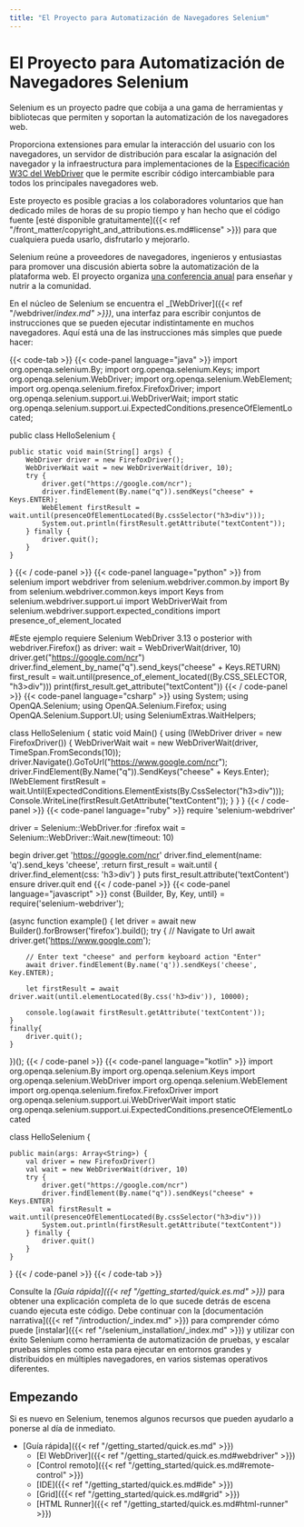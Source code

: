 ```yaml
---
title: "El Proyecto para Automatización de Navegadores Selenium"
---
```


# El Proyecto para Automatización de Navegadores Selenium

Selenium es un proyecto padre que cobija a una gama de herramientas y bibliotecas que permiten y soportan la automatización de los navegadores web.

Proporciona extensiones para emular la interacción del usuario con los navegadores, un servidor de distribución para escalar la asignación del navegador y la infraestructura para implementaciones de la 
[Especificación W3C del WebDriver](//www.w3.org/TR/webdriver/) que le permite escribir código intercambiable para todos los principales navegadores web.

Este proyecto es posible gracias a los colaboradores voluntarios que han dedicado miles de horas de su propio tiempo y han hecho que el código fuente [esté disponible gratuitamente]({{< ref "/front_matter/copyright_and_attributions.es.md#license" >}}) para que cualquiera pueda usarlo, disfrutarlo y mejorarlo.

Selenium reúne a proveedores de navegadores, ingenieros y entusiastas para promover una discusión abierta sobre la automatización de la plataforma web.
El proyecto organiza [una conferencia anual](//seleniumconf.com/) para enseñar y nutrir a la comunidad.

En el núcleo de Selenium se encuentra el _[WebDriver]({{< ref "/webdriver/_index.md" >}})_, una interfaz para escribir conjuntos de instrucciones que se pueden ejecutar indistintamente en muchos navegadores. Aquí está una de las instrucciones más simples que puede hacer:

{{< code-tab >}}
  {{< code-panel language="java" >}}
import org.openqa.selenium.By;
import org.openqa.selenium.Keys;
import org.openqa.selenium.WebDriver;
import org.openqa.selenium.WebElement;
import org.openqa.selenium.firefox.FirefoxDriver;
import org.openqa.selenium.support.ui.WebDriverWait;
import static org.openqa.selenium.support.ui.ExpectedConditions.presenceOfElementLocated;

public class HelloSelenium {

    public static void main(String[] args) {
        WebDriver driver = new FirefoxDriver();
        WebDriverWait wait = new WebDriverWait(driver, 10);
        try {
            driver.get("https://google.com/ncr");
            driver.findElement(By.name("q")).sendKeys("cheese" + Keys.ENTER);
            WebElement firstResult = wait.until(presenceOfElementLocated(By.cssSelector("h3>div")));
            System.out.println(firstResult.getAttribute("textContent"));
        } finally {
            driver.quit();
        }
    }
}
  {{< / code-panel >}}
  {{< code-panel language="python" >}}
from selenium import webdriver
from selenium.webdriver.common.by import By
from selenium.webdriver.common.keys import Keys
from selenium.webdriver.support.ui import WebDriverWait
from selenium.webdriver.support.expected_conditions import presence_of_element_located

#Este ejemplo requiere Selenium WebDriver 3.13 o posterior
with webdriver.Firefox() as driver:
    wait = WebDriverWait(driver, 10)
    driver.get("https://google.com/ncr")
    driver.find_element_by_name("q").send_keys("cheese" + Keys.RETURN)
    first_result = wait.until(presence_of_element_located((By.CSS_SELECTOR, "h3>div")))
    print(first_result.get_attribute("textContent"))
  {{< / code-panel >}}
  {{< code-panel language="csharp" >}}
using System;
using OpenQA.Selenium;
using OpenQA.Selenium.Firefox;
using OpenQA.Selenium.Support.UI;
using SeleniumExtras.WaitHelpers;

class HelloSelenium
{
    static void Main()
    {
        using (IWebDriver driver = new FirefoxDriver())
        {
            WebDriverWait wait = new WebDriverWait(driver, TimeSpan.FromSeconds(10));
            driver.Navigate().GoToUrl("https://www.google.com/ncr");
            driver.FindElement(By.Name("q")).SendKeys("cheese" + Keys.Enter);
            IWebElement firstResult = wait.Until(ExpectedConditions.ElementExists(By.CssSelector("h3>div")));
            Console.WriteLine(firstResult.GetAttribute("textContent"));
        }
    }
}
  {{< / code-panel >}}
  {{< code-panel language="ruby" >}}
require 'selenium-webdriver'

driver = Selenium::WebDriver.for :firefox
wait = Selenium::WebDriver::Wait.new(timeout: 10)

begin
  driver.get 'https://google.com/ncr'
  driver.find_element(name: 'q').send_keys 'cheese', :return
  first_result = wait.until { driver.find_element(css: 'h3>div') }
  puts first_result.attribute('textContent')
ensure
  driver.quit
end
  {{< / code-panel >}}
  {{< code-panel language="javascript" >}}
const {Builder, By, Key, until} = require('selenium-webdriver');

(async function example() {
    let driver = await new Builder().forBrowser('firefox').build();
    try {
        // Navigate to Url
        await driver.get('https://www.google.com');

        // Enter text "cheese" and perform keyboard action "Enter"
        await driver.findElement(By.name('q')).sendKeys('cheese', Key.ENTER);

        let firstResult = await driver.wait(until.elementLocated(By.css('h3>div')), 10000);

        console.log(await firstResult.getAttribute('textContent'));
    }
    finally{
        driver.quit();
    }
})();
  {{< / code-panel >}}
  {{< code-panel language="kotlin" >}}
import org.openqa.selenium.By
import org.openqa.selenium.Keys
import org.openqa.selenium.WebDriver
import org.openqa.selenium.WebElement
import org.openqa.selenium.firefox.FirefoxDriver
import org.openqa.selenium.support.ui.WebDriverWait
import static org.openqa.selenium.support.ui.ExpectedConditions.presenceOfElementLocated

class HelloSelenium {

    public main(args: Array<String>) {
        val driver = new FirefoxDriver()
        val wait = new WebDriverWait(driver, 10)
        try {
            driver.get("https://google.com/ncr")
            driver.findElement(By.name("q")).sendKeys("cheese" + Keys.ENTER)
            val firstResult = wait.until(presenceOfElementLocated(By.cssSelector("h3>div")))
            System.out.println(firstResult.getAttribute("textContent"))
        } finally {
            driver.quit()
        }
    }
}
  {{< / code-panel >}}
{{< / code-tab >}}


Consulte la _[Guía rápida]({{< ref "/getting_started/quick.es.md" >}})_ para obtener una explicación completa de lo que sucede detrás de escena cuando ejecuta este código.
Debe continuar con la [documentación narrativa]({{< ref "/introduction/_index.md" >}}) para comprender cómo puede [instalar]({{< ref "/selenium_installation/_index.md" >}}) y utilizar con éxito Selenium como herramienta de automatización de pruebas, y escalar pruebas simples como esta para ejecutar en entornos grandes y distribuidos en múltiples navegadores, en varios sistemas operativos diferentes.


## Empezando

Si es nuevo en Selenium, tenemos algunos recursos que pueden ayudarlo a ponerse al día de inmediato.

* [Guía rápida]({{< ref "/getting_started/quick.es.md" >}})
  * [El WebDriver]({{< ref "/getting_started/quick.es.md#webdriver" >}})
  * [Control remoto]({{< ref "/getting_started/quick.es.md#remote-control" >}})
  * [IDE]({{< ref "/getting_started/quick.es.md#ide" >}})
  * [Grid]({{< ref "/getting_started/quick.es.md#grid" >}})
  * [HTML Runner]({{< ref "/getting_started/quick.es.md#html-runner" >}})

